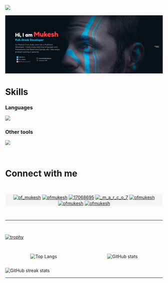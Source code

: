 <!-- profile view counter -->

![](https://komarev.com/ghpvc/?username=ofmukesh)

<!-- Top banner -->

![](/github_banner.png)

<!-- skills -->

# Skills

### Languages

![](https://skillicons.dev/icons?i=html,css,js,python,mysql)

### Other tools

![](https://skillicons.dev/icons?i=react,django,flask,git,figma)

<br/>

# Connect with me
<br/> 

<p align="center" style="background-color:whitesmoke;">
<a href="https://twitter.com/of_mukesh" target="blank"><img align="center" src="https://raw.githubusercontent.com/rahuldkjain/github-profile-readme-generator/master/src/images/icons/Social/twitter.svg" alt="of_mukesh" height="30" width="40" /></a>
<a href="https://linkedin.com/in/ofmukesh" target="blank"><img align="center" src="https://raw.githubusercontent.com/rahuldkjain/github-profile-readme-generator/master/src/images/icons/Social/linked-in-alt.svg" alt="ofmukesh" height="30" width="40" /></a>
<a href="https://stackoverflow.com/users/17068695" target="blank"><img align="center" src="https://raw.githubusercontent.com/rahuldkjain/github-profile-readme-generator/master/src/images/icons/Social/stack-overflow.svg" alt="17068695" height="30" width="40" /></a>
<a href="https://instagram.com/_m_a_r_c_o_7" target="blank"><img align="center" src="https://raw.githubusercontent.com/rahuldkjain/github-profile-readme-generator/master/src/images/icons/Social/instagram.svg" alt="_m_a_r_c_o_7" height="30" width="40" /></a>
<a href="https://www.codechef.com/users/ofmukesh" target="blank"><img align="center" src="https://cdn.jsdelivr.net/npm/simple-icons@3.1.0/icons/codechef.svg" alt="ofmukesh" height="30" width="40" /></a>
<a href="https://www.hackerrank.com/ofmukesh" target="blank"><img align="center" src="https://raw.githubusercontent.com/rahuldkjain/github-profile-readme-generator/master/src/images/icons/Social/hackerrank.svg" alt="ofmukesh" height="30" width="40" /></a>
<a href="https://www.leetcode.com/ofmukesh" target="blank"><img align="center" src="https://raw.githubusercontent.com/rahuldkjain/github-profile-readme-generator/master/src/images/icons/Social/leet-code.svg" alt="ofmukesh" height="30" width="40" /></a>
</p>

<br/> 

---

<br/> 

<!-- Account stats -->

[![trophy](https://github-profile-trophy.vercel.app/?username=ofmukesh)](https://github.com/ryo-ma/github-profile-trophy)

<br/>

<div style="display: flex;justify-content: space-around;">

![Top Langs](https://github-readme-stats.vercel.app/api/top-langs?username=ofmukesh&show_icons=true&locale=en&layout=compact)

![GitHub stats](https://github-readme-stats.vercel.app/api?username=ofmukesh&show_icons=true)

</div>

![GitHub streak stats](https://streak-stats.demolab.com/?user=ofmukesh)

---
